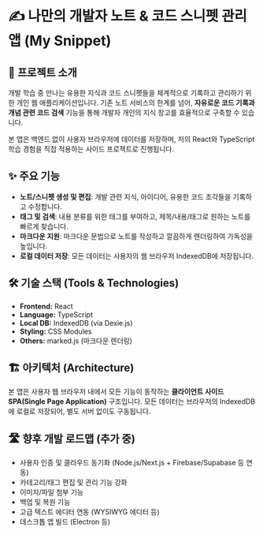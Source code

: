 # ✍️ 나만의 개발자 노트 & 코드 스니펫 관리 앱 (My Snippet)

## 🌟 프로젝트 소개

개발 학습 중 만나는 유용한 지식과 코드 스니펫들을 체계적으로 기록하고 관리하기 위한 개인 웹 애플리케이션입니다. 기존 노트 서비스의 한계를 넘어, **자유로운 코드 기록과 개념 관련 코드 검색** 기능을 통해 개발자 개인의 지식 창고를 효율적으로 구축할 수 있습니다.

본 앱은 백엔드 없이 사용자 브라우저에 데이터를 저장하며, 저의 React와 TypeScript 학습 경험을 직접 적용하는 사이드 프로젝트로 진행됩니다.

## ✨ 주요 기능

-   **노트/스니펫 생성 및 편집**: 개발 관련 지식, 아이디어, 유용한 코드 조각들을 기록하고 수정합니다.
-   **태그 및 검색**: 내용 분류를 위한 태그를 부여하고, 제목/내용/태그로 원하는 노트를 빠르게 찾습니다.
-   **마크다운 지원**: 마크다운 문법으로 노트를 작성하고 깔끔하게 렌더링하여 가독성을 높입니다.
-   **로컬 데이터 저장**: 모든 데이터는 사용자의 웹 브라우저 IndexedDB에 저장됩니다.

## 🛠️ 기술 스택 (Tools & Technologies)

-   **Frontend:** React
-   **Language:** TypeScript
-   **Local DB:** IndexedDB (via Dexie.js)
-   **Styling:** CSS Modules
-   **Others:** marked.js (마크다운 렌더링)

## 🏗️ 아키텍처 (Architecture)

본 앱은 사용자 웹 브라우저 내에서 모든 기능이 동작하는 **클라이언트 사이드 SPA(Single Page Application)** 구조입니다. 모든 데이터는 브라우저의 IndexedDB에 로컬로 저장되어, 별도 서버 없이도 구동됩니다.

## 🛣️ 향후 개발 로드맵 (추가 중)

-   사용자 인증 및 클라우드 동기화 (Node.js/Next.js + Firebase/Supabase 등 연동)
-   카테고리/태그 편집 및 관리 기능 강화
-   이미지/파일 첨부 기능
-   백업 및 복원 기능
-   고급 텍스트 에디터 연동 (WYSIWYG 에디터 등)
-   데스크톱 앱 빌드 (Electron 등)

<!-- ## 🚀 시작하는 방법

1.  저장소 클론:
    ```bash
    git clone [저장소_URL_여기에_입력]
    cd your-dev-notebook
    ```
2.  의존성 설치:
    ```bash
    npm install
    ```
3.  개발 서버 실행:
    ```bash
    npm run dev
    ```
    브라우저에서 안내된 로컬 주소로 접속하면 앱이 실행됩니다. -->
